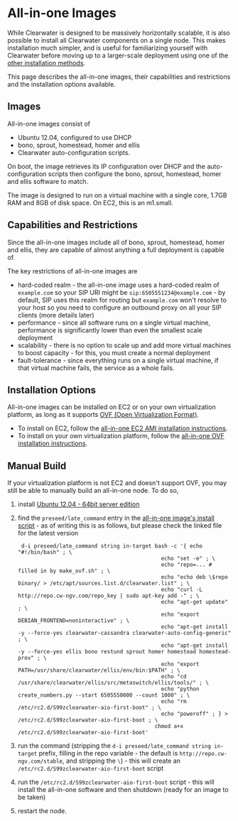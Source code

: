 # All-in-one Images

While Clearwater is designed to be massively horizontally scalable, it is also possible to install all Clearwater components on a single node.  This makes installation much simpler, and is useful for familiarizing yourself with Clearwater before moving up to a larger-scale deployment using one of the [other installation methods](Installation_Instructions).

This page describes the all-in-one images, their capabilities and restrictions and the installation options available.

## Images

All-in-one images consist of

*   Ubuntu 12.04, configured to use DHCP
*   bono, sprout, homestead, homer and ellis
*   Clearwater auto-configuration scripts.

On boot, the image retrieves its IP configuration over DHCP and the auto-configuration scripts then configure the bono, sprout, homestead, homer and ellis software to match.

The image is designed to run on a virtual machine with a single core, 1.7GB RAM and 8GB of disk space.  On EC2, this is an m1.small.

## Capabilities and Restrictions

Since the all-in-one images include all of bono, sprout, homestead, homer and ellis, they are capable of almost anything a full deployment is capable of.

The key restrictions of all-in-one images are

*   hard-coded realm - the all-in-one image uses a hard-coded realm of `example.com` so your SIP URI might be `sip:6505551234@example.com` - by default, SIP uses this realm for routing but `example.com` won't resolve to your host so you need to configure an outbound proxy on all your SIP clients (more details later)
*   performance - since all software runs on a single virtual machine, performance is significantly lower than even the smallest scale deployment
*   scalability - there is no option to scale up and add more virtual machines to boost capacity - for this, you must create a normal deployment
*   fault-tolerance - since everything runs on a single virtual machine, if that virtual machine fails, the service as a whole fails.

## Installation Options

All-in-one images can be installed on EC2 or on your own virtualization platform, as long as it supports [OVF (Open Virtualization Format)](http://dmtf.org/standards/ovf).

*   To install on EC2, follow the [all-in-one EC2 AMI installation instructions](All_in_one_EC2_AMI_Installation).
*   To install on your own virtualization platform, follow the [all-in-one OVF installation instructions](All_in_one_OVF_Installation).

## Manual Build

If your virtualization platform is not EC2 and doesn't support OVF, you may still be able to manually build an all-in-one node.  To do so,

1.  install [Ubuntu 12.04 - 64bit server edition](http://releases.ubuntu.com/precise/)
2.  find the `preseed/late_command` entry in the [all-in-one image's install script](https://github.com/Metaswitch/clearwater-vm-images/blob/master/ubuntu-ovf/ubuntu-server.seed) - as of writing this is as follows, but please check the linked file for the latest version

         d-i preseed/late_command string in-target bash -c '{ echo "#!/bin/bash" ; \
                                                     echo "set -e" ; \
                                                     echo "repo=... # filled in by make_ovf.sh" ; \
                                                     echo "echo deb \$repo binary/ > /etc/apt/sources.list.d/clearwater.list" ; \
                                                     echo "curl -L http://repo.cw-ngv.com/repo_key | sudo apt-key add -" ; \
                                                     echo "apt-get update" ; \
                                                     echo "export DEBIAN_FRONTEND=noninteractive" ; \
                                                     echo "apt-get install -y --force-yes clearwater-cassandra clearwater-auto-config-generic" ; \
                                                     echo "apt-get install -y --force-yes ellis bono restund sprout homer homestead homestead-prov" ; \
                                                     echo "export PATH=/usr/share/clearwater/ellis/env/bin:$PATH" ; \
                                                     echo "cd /usr/share/clearwater/ellis/src/metaswitch/ellis/tools/" ; \
                                                     echo "python create_numbers.py --start 6505550000 --count 1000" ; \
                                                     echo "rm /etc/rc2.d/S99zclearwater-aio-first-boot" ; \
                                                     echo "poweroff" ; } > /etc/rc2.d/S99zclearwater-aio-first-boot ; \
                                                   chmod a+x /etc/rc2.d/S99zclearwater-aio-first-boot'

3.  run the command (stripping the `d-i preseed/late_command string in-target` prefix, filling in the repo variable - the default is `http://repo.cw-ngv.com/stable`, and stripping the `\`) - this will create an `/etc/rc2.d/S99zclearwater-aio-first-boot` script
4.  run the `/etc/rc2.d/S99zclearwater-aio-first-boot` script - this will install the all-in-one software and then shutdown (ready for an image to be taken)
4.  restart the node.
